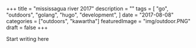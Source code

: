 +++
title = "mississagua river 2017"
description = ""
tags = [
    "go",
    "outdoors",
    "golang",
    "hugo",
    "development",
]
date = "2017-08-08"
categories = ["outdoors",
              "kawartha"]
featuredImage = "img/outdoor.PNG"
draft = false
+++

Start writing here
